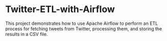 # Twitter-ETL-with-Airflow
This project demonstrates how to use Apache Airflow to perform an ETL process for fetching tweets from Twitter, processing them, and storing the results in a CSV file.
